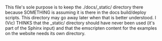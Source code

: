 This file's sole purpose is to keep the ./docs/_static/ directory there because SOMETHING is assuming it is there in the docs build/deploy scripts.  This directory may go away later when that is better understood.  I (Vic) THINKS that the _static/ directory should have never been used (it's part of the Sphinx input) and that the emscripten content for the examples on the website needs its own directory. 